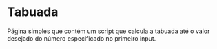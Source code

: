 # Tabuada
Página simples que contém um script que calcula a tabuada até o valor desejado do número especificado no primeiro input.
